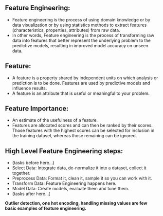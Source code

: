 ## Feature Engineering:

* Feature engineering is the process of using domain knowledge or by data visualization or by using statistics methods to extract features (characteristics, properties, attributes) from raw data.
* In other words, Feature engineering is the process of transforming raw data into features that better represent the underlying problem to the predictive models, resulting in improved model accuracy on unseen data.


## Feature: 

* A feature is a property shared by independent units on which analysis or prediction is to be done. Features are used by predictive models and influence results.
* A feature is an attribute that is useful or meaningful to your problem.

## Feature Importance:

* An estimate of the usefulness of a feature.
* Features are allocated scores and can then be ranked by their scores. Those features with the highest scores can be selected for inclusion in the training dataset, whereas those remaining can be ignored.

## High Level Feature Engineering steps:

- (tasks before here…)
- Select Data: Integrate data, de-normalize it into a dataset, collect it together.
- Preprocess Data: Format it, clean it, sample it so you can work with it.
- Transform Data: Feature Engineering happens here.
- Model Data: Create models, evaluate them and tune them.
- (tasks after here…)


**Outlier detection, one hot encoding, handling missing values are few basic examples of feature engineering.**